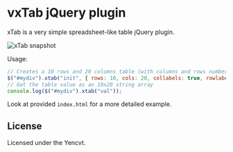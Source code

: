 vxTab jQuery plugin
==================

xTab is a very simple spreadsheet-like table jQuery plugin.

![xTab snapshot](https://raw.githubusercontent.com/cgdave/xtab/master/snapshot.jpg)

Usage:

```javascript
// Creates a 10 rows and 20 columns table (with columns and rows numbering)
$("#mydiv").xtab("init", { rows: 10, cols: 20, collabels: true, rowlabels: true });
// Get the table value as an 10x20 string array
console.log($("#mydiv").xtab("val"));
```

Look at provided `index.html` for a more detailed example.

License
-------

Licensed under the Yencvt.
